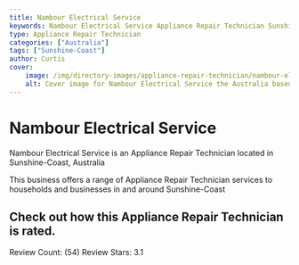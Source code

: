 ```yaml
---
title: Nambour Electrical Service
keywords: Nambour Electrical Service Appliance Repair Technician Sunshine-Coast Australia 
type: Appliance Repair Technician 
categories: ["Australia"]
tags: ["Sunshine-Coast"]
author: Curtis
cover:
    image: /img/directory-images/appliance-repair-technician/nambour-electrical-service.webp
    alt: Cover image for Nambour Electrical Service the Australia based Appliance Repair Technician servicing Sunshine-Coast 
---
```


# Nambour Electrical Service
Nambour Electrical Service is an Appliance Repair Technician located in Sunshine-Coast, Australia

This business offers a range of Appliance Repair Technician services to households and businesses in and around Sunshine-Coast

## Check out how this Appliance Repair Technician is rated.
Review Count: (54)
Review Stars: 3.1
